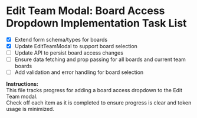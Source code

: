 # Edit Team Modal: Board Access Dropdown Implementation Task List

- [x] Extend form schema/types for boards
- [x] Update EditTeamModal to support board selection
- [ ] Update API to persist board access changes
- [ ] Ensure data fetching and prop passing for all boards and current team boards
- [ ] Add validation and error handling for board selection

**Instructions:**  
This file tracks progress for adding a board access dropdown to the Edit Team modal.  
Check off each item as it is completed to ensure progress is clear and token usage is minimized.
